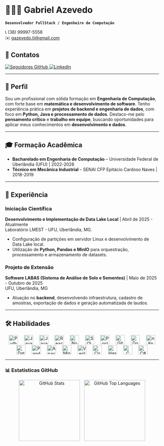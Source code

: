 # 👨🏻‍💻 Gabriel Azevedo

**`Desenvolvedor FullStack / Engenheiro de Computação`**  

📞 (38) 99997-5558  
✉️ gazevedo.ti@gmail.com  

## 🔗 Contatos
<p align="left">
  <a href="https://github.com/gabrielazeved1?tab=followers">
    <img alt="Seguidores GitHub" title="Me siga no GitHub" src="https://custom-icon-badges.demolab.com/github/followers/gabrielazeved1?color=236ad3&labelColor=1155ba&style=for-the-badge&logo=github&logoColor=white" />
  </a>
  <a href="https://www.linkedin.com/in/gazevedosl">
    <img alt="LinkedIn" title="Meu perfil no LinkedIn" src="https://custom-icon-badges.demolab.com/badge/LinkedIn-gazevedosl-blue?style=for-the-badge&logo=linkedin&logoColor=white" />
  </a>
</p>

---

## 🎯 Perfil
Sou um profissional com sólida formação em **Engenharia de Computação**, com forte base em **matemática e desenvolvimento de software**. Tenho experiência prática em **projetos de backend e engenharia de dados**, com foco em **Python, Java e processamento de dados**. Destaco-me pelo **pensamento crítico** e **trabalho em equipe**, buscando oportunidades para aplicar meus conhecimentos em **desenvolvimento e dados**.

---

## 🎓 Formação Acadêmica
- **Bacharelado em Engenharia de Computação** – Universidade Federal de Uberlândia (UFU) | 2022-2026  
- **Técnico em Mecânica Industrial** – SENAI CFP Epitácio Cardoso Naves | 2018-2019

---

## 💼 Experiência
### Iniciação Científica  
**Desenvolvimento e Implementação de Data Lake Local** | Abril de 2025 - Atualmente  
Laboratório LMEST - UFU, Uberlândia, MG.  

- Configuração de partições em servidor Linux e desenvolvimento de Data Lake local.  
- Utilização de **Python, Pandas e MinIO** para orquestração, processamento e armazenamento de datasets.

### Projeto de Extensão  
**Software LABAS (Sistema de Análise de Solo e Sementes)** | Maio de 2025 - Outubro de 2025  
UFU, Uberlândia, MG  

- Atuação no **backend**, desenvolvendo infraestrutura, cadastro de amostras, exportação de dados e geração automatizada de laudos.

---

## 🛠 Habilidades

<p align="center">
  <!-- Linguagens e Frameworks -->
  <img alt="Python" title="Python" width="30px" style="margin:0 8px;" src="https://cdn.jsdelivr.net/gh/devicons/devicon/icons/python/python-original.svg" />
  <img alt="Java" title="Java" width="30px" style="margin:0 8px;" src="https://cdn.jsdelivr.net/gh/devicons/devicon/icons/java/java-original.svg" />
  <img alt="JavaScript" title="JavaScript" width="30px" style="margin:0 8px;" src="https://cdn.jsdelivr.net/gh/devicons/devicon/icons/javascript/javascript-original.svg" />
  <img alt="React" title="React" width="30px" style="margin:0 8px;" src="https://cdn.jsdelivr.net/gh/devicons/devicon/icons/react/react-original.svg" />
  <img alt="Node.js" title="Node.js" width="30px" style="margin:0 8px;" src="https://cdn.jsdelivr.net/gh/devicons/devicon/icons/nodejs/nodejs-original.svg" />

  <!-- Bancos de dados -->
  <img alt="SQL" title="SQL" width="30px" style="margin:0 8px;" src="https://cdn.jsdelivr.net/gh/devicons/devicon/icons/mysql/mysql-original.svg" />
  <img alt="PostgreSQL" title="PostgreSQL" width="30px" style="margin:0 8px;" src="https://cdn.jsdelivr.net/gh/devicons/devicon/icons/postgresql/postgresql-original.svg" />

  <!-- Ferramentas e tecnologias -->
  <img alt="Git" title="Git" width="30px" style="margin:0 8px;" src="https://cdn.jsdelivr.net/gh/devicons/devicon/icons/git/git-original.svg" />
  <img alt="Docker" title="Docker" width="30px" style="margin:0 8px;" src="https://cdn.jsdelivr.net/gh/devicons/devicon/icons/docker/docker-original.svg" />
  <img alt="n8n" title="n8n" width="30px" style="margin:0 8px;" src="https://img.shields.io/badge/n8n-white?style=flat&logo=n8n&logoColor=black" />
  <img alt="Databricks" title="Databricks" width="30px" style="margin:0 8px;" src="https://img.shields.io/badge/Databricks-EA4F32?style=flat&logo=databricks&logoColor=white" />
  <img alt="Pandas" title="Pandas" width="30px" style="margin:0 8px;" src="https://img.shields.io/badge/Pandas-150458?style=flat&logo=pandas&logoColor=white" />
  <img alt="Apache" title="Apache" width="30px" style="margin:0 8px;" src="https://img.shields.io/badge/Apache-F8DC75?style=flat&logo=apache&logoColor=black" />
  <img alt="MinIO" title="MinIO" width="30px" style="margin:0 8px;" src="https://img.shields.io/badge/MinIO-1976D2?style=flat&logo=minio&logoColor=white" />
  <img alt="Verilog" title="Verilog" width="30px" style="margin:0 8px;" src="https://img.shields.io/badge/Verilog-000000?style=flat&logo=verilog&logoColor=white" />
  <img alt="Circuitos" title="Circuitos" width="30px" style="margin:0 8px;" src="https://img.shields.io/badge/Circuitos-FFB500?style=flat&logo=electrical-engineering&logoColor=white" />
  <img alt="Haskell" title="Haskell" width="30px" style="margin:0 8px;" src="https://cdn.jsdelivr.net/gh/devicons/devicon/icons/haskell/haskell-original.svg" />
  <img alt="C" title="C" width="30px" style="margin:0 8px;" src="https://cdn.jsdelivr.net/gh/devicons/devicon/icons/c/c-original.svg" />
  <img alt="C#" title="C#" width="30px" style="margin:0 8px;" src="https://cdn.jsdelivr.net/gh/devicons/devicon/icons/csharp/csharp-original.svg" />
</p>

---

### 📊 Estatísticas GitHub
<p align="center">
  <img alt="GitHub Stats" height="200" style="margin-right:10px;" src="https://github-readme-stats.vercel.app/api?username=gabrielazeved1&show_icons=true&count_private=true&theme=tokyonight" />
  <img alt="GitHub Top Languages" height="200" src="https://github-readme-stats.vercel.app/api/top-langs/?username=gabrielazeved1&theme=tokyonight&layout=compact&langs_count=10" />
</p>


